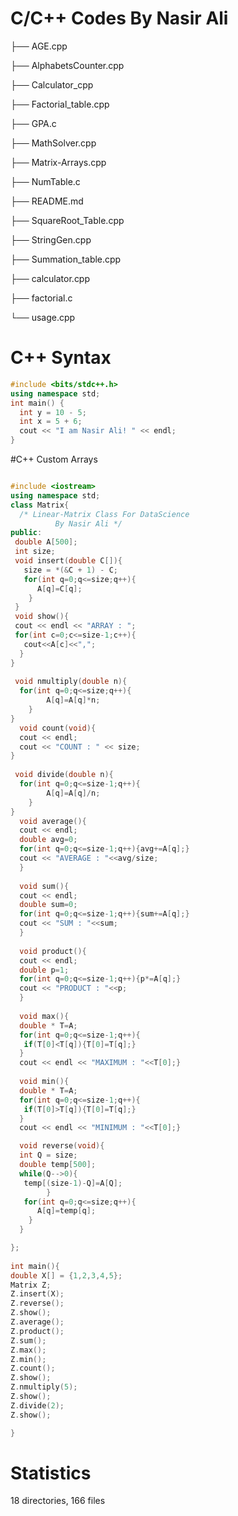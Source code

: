 <h1>C/C++ Codes By Nasir Ali</h1>

<p>├── AGE.cpp</p>
<p>├── AlphabetsCounter.cpp</p>
<p>├── Calculator_cpp</p>
<p>├── Factorial_table.cpp</p>
<p>├── GPA.c</p>
<p>├── MathSolver.cpp</p>
<p>├── Matrix-Arrays.cpp</p>
<p>├── NumTable.c</p>
<p>├── README.md</p>
<p>├── SquareRoot_Table.cpp</p>
<p>├── StringGen.cpp</p>
<p>├── Summation_table.cpp</p>
<p>├── calculator.cpp</p>
<p>├── factorial.c</p>
<p>└── usage.cpp</p>

# C++ Syntax

```cpp
#include <bits/stdc++.h>
using namespace std;
int main() {
  int y = 10 - 5;
  int x = 5 + 6;
  cout << "I am Nasir Ali! " << endl;
}
```

#C++ Custom Arrays 
```cpp

#include <iostream>
using namespace std;
class Matrix{
  /* Linear-Matrix Class For DataScience 
          By Nasir Ali */            
public:
 double A[500];
 int size;
 void insert(double C[]){
   size = *(&C + 1) - C;
   for(int q=0;q<=size;q++){
      A[q]=C[q];
    }
 }
 void show(){
 cout << endl << "ARRAY : ";
 for(int c=0;c<=size-1;c++){   
   cout<<A[c]<<",";
  }
}
    
 void nmultiply(double n){
  for(int q=0;q<=size;q++){
        A[q]=A[q]*n;
    }
}
  void count(void){
  cout << endl;
  cout << "COUNT : " << size;
}
    
 void divide(double n){
  for(int q=0;q<=size-1;q++){
        A[q]=A[q]/n;
    }
}
  void average(){
  cout << endl;
  double avg=0;
  for(int q=0;q<=size-1;q++){avg+=A[q];}
  cout << "AVERAGE : "<<avg/size;
  }
    
  void sum(){
  cout << endl;
  double sum=0;
  for(int q=0;q<=size-1;q++){sum+=A[q];}
  cout << "SUM : "<<sum;
  }
    
  void product(){
  cout << endl;
  double p=1;
  for(int q=0;q<=size-1;q++){p*=A[q];}
  cout << "PRODUCT : "<<p;
  }
    
  void max(){
  double * T=A;
  for(int q=0;q<=size-1;q++){
   if(T[0]<T[q]){T[0]=T[q];}
  }
  cout << endl << "MAXIMUM : "<<T[0];}
 
  void min(){
  double * T=A;
  for(int q=0;q<=size-1;q++){
   if(T[0]>T[q]){T[0]=T[q];}
  }
  cout << endl << "MINIMUM : "<<T[0];}

  void reverse(void){
  int Q = size;
  double temp[500];
  while(Q-->0){
   temp[(size-1)-Q]=A[Q];      
        }
   for(int q=0;q<=size;q++){
      A[q]=temp[q];
    }
  }

};
  
int main(){
double X[] = {1,2,3,4,5};
Matrix Z;
Z.insert(X);
Z.reverse();
Z.show();
Z.average();
Z.product();
Z.sum();
Z.max();
Z.min();
Z.count();
Z.show();
Z.nmultiply(5);
Z.show();
Z.divide(2);
Z.show();

}

```

<h1>Statistics</h1>
<p>18 directories, 166 files</p>
